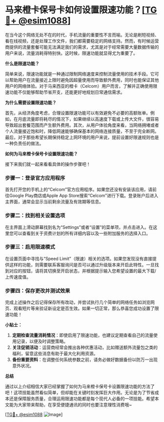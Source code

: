 # 马来橙卡保号卡如何设置限速功能？[[TG💪+ @esim1088](https://t.me/s/esim1088)]

在当今这个网络无处不在的时代，手机流量的重要性不言而喻。无论是刷短视频、看在线视频，还是处理工作文件，我们都需要稳定的网络支持。然而，有时候运营商提供的流量套餐可能无法满足我们的需求，尤其是对于经常需要大量数据传输的用户来说，流量消耗得特别快。这时候，限速功能就显得尤为重要了。

**什么是限速功能？**

简单来说，限速功能就是一种通过限制网络速度来控制流量使用的技术手段。它可以帮助用户在流量接近上限时避免因超量使用而导致额外费用，同时也能保证其他用户的网络体验。对于马来西亚的橙卡（Celcom）用户而言，了解并正确使用限速功能不仅能够帮助节省开支，还能更好地规划日常通信需求。

**为什么需要设置限速功能？**

首先，从经济角度考虑，合理设置限速功能可以有效避免不必要的高额账单。例如，在月底流量即将耗尽的情况下，如果继续以高速度下载或上传大文件，很容易导致超出套餐范围而产生额外费用。其次，从用户体验角度来看，当网络拥堵或者个人流量接近饱和时，降低网速能够确保基本的网络连接质量，不至于完全断网。最后，对于那些希望长期保持稳定上网环境的用户来说，提前设置好限速规则也是一种负责任的做法。

**如何为马来橙卡保号卡设置限速功能？**

接下来我们就一起来看看具体的操作步骤吧！

### 步骤一：登录官方应用程序

首先打开您的手机上的“Celcom”官方应用程序。如果您还没有安装该应用，请前往Google Play商店或Apple App Store搜索“Celcom”进行下载。登录账户后进入主界面，通常会显示当前剩余流量及有效期等信息。

### 步骤二：找到相关设置选项

在主界面上滑动屏幕找到名为“Settings”或者“设置”的菜单项，并点击进入。在这里您可以查看到关于资费计划的所有详细内容以及一些附加服务的选择入口。

### 步骤三：启用限速模式

在设置页面中寻找与“Speed Limit”（限速）相关的选项。如果您发现没有直接提供这样的功能，则需要联系客服询问是否可以通过升级版本来开启此特性。一旦找到对应的按钮，请将其切换至开启状态，并根据提示输入您希望设置的最大下载/上传速度值。

### 步骤四：保存更改并测试效果

完成上述操作之后记得保存所有改动，并尝试执行几个简单的网络任务如浏览网页、观看短片等来验证新设定是否生效。如果一切正常，那么恭喜您成功设置了限速功能！

**小贴士：**

1. **定期检查流量消耗情况**：即使启用了限速功能，也建议定期查看自己的流量使用记录，以便及时调整策略。
2. **关注促销活动**：运营商经常会推出各种优惠活动，比如赠送额外流量包之类的福利，留意这些消息有助于最大化利用资源。
3. **备份重要资料**：在调整任何系统参数之前，请务必做好数据备份以防万一出现意外状况。

**总结**

通过以上介绍相信大家已经掌握了如何为马来橙卡保号卡设置限速功能的方法了吧！这项技能虽然看似简单，但却能在关键时刻发挥巨大作用。无论是为了节省成本还是保障服务质量，合理运用限速功能都是每个现代人必备的一项技能。希望本文能为大家带来帮助，在享受便捷通讯的同时也要注意理性消费哦~

[[TG💪+ @esim1088](https://t.me/s/esim1088) ![Image](https://i.postimg.cc/4NQfJmqS/Snipaste-2025-05-13-00-14-12.png)]
